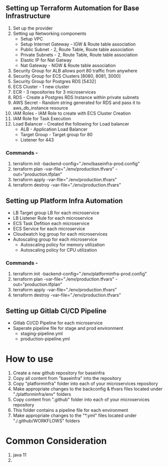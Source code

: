 ## Setting up Terraform Automation for Base Infrastructure

1. Set up the provider 
2. Setting up Networking components 
    - Setup VPC 
    - Setup Internet Gateway - IGW & Route table association
    - Public Subnet - 2, Route Table, Route table association 
    - Private Subnets - 2, Route Table, Route table association 
    - Elastic IP for Nat Gatway 
    - Nat Gateway - NGW & Route table association 
3. Security Group for ALB allows port 80 traffic from anywhere
4. Security Group for ECS Clusters [8080, 8081, 3000]
5. Security Group for Postgres RDS [5432]
6. ECS Cluster - 1 new cluster
7. ECR - 3 repositories for 3 microservices
8. RDS - Create a Postgres RDS Instance within private subnets
9. AWS Secret - Random string generated for RDS and pass it to aws_db_instance resource
10. IAM Roles - IAM Role to create with ECS Cluster Creation
11. IAM Role for Task Execution
12. Load Balancer - Created the following for Load balancer
    - ALB - Application Load Balancer
    - Target Group - Target group for 80
    - Listener for 443

### Commands -
1. terraform init -backend-config="./env/baseinfra-prod.config"
2. terraform plan -var-file="./env/production.tfvars" -out="production.tfplan"
3. terraform apply -var-file="./env/production.tfvars"
4. terraform destroy -var-file="./env/production.tfvars"

## Setting up Platform Infra Automation
- LB Target group LB for each microservice
- LB Listener Rule for each microservice
- ECS Task Defition each microservice
- ECS Service for each microservice
- Cloudwatch log group for each microservices
- Autoscaling group for each microservice
    - Autoscaling policy for memory utilization
    - Autoscaling policy for CPU utilization

### Commands -
1. terraform init -backend-config="./env/platforminfra-prod.config"
2. terraform plan -var-file="./env/production.tfvars" -out="production.tfplan"
3. terraform apply -var-file="./env/production.tfvars"
4. terraform destroy -var-file="./env/production.tfvars"

## Setting up Gitlab CI/CD Pipeline
- Gitlab CI/CD Pipeline for each microservice
- Saperate pipeline file for stage and prod environment
    - staging-pipeline.yml
    - production-pipeline.yml

# How to use 
1. Create a new github repository for baseinfra
2. Copy all content from "baseinfra" into the repository
3. Copy "platforminfra" folder into each of your microservices repository
4. Make appropriate changes to the backconfig & tfvars files located under "./platforminfra/env" folders
5. Copy content fron ".github" folder into each of your microservices repository
6. This folder contains a pipeline file for each environment
7. Make appropriate changes to the "*.yml" files located under "./.github/WORKFLOWS" folders


# Common Consideration
1. java 11
2. 